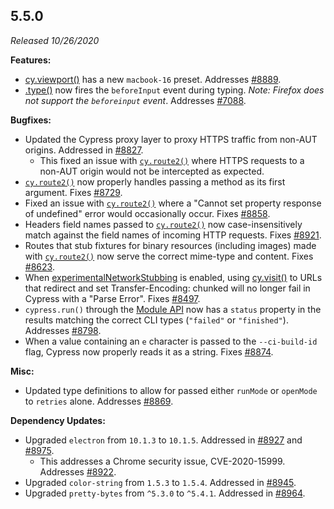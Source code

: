 ## 5.5.0

_Released 10/26/2020_

**Features:**

- [cy.viewport()](/api/commands/viewport) has a new `macbook-16` preset. Addresses [#8889](https://github.com/cypress-io/cypress/issues/8889).
- [.type()](/api/commands/type) now fires the `beforeInput` event during typing. _Note: Firefox does not support the `beforeinput` event_. Addresses [#7088](https://github.com/cypress-io/cypress/issues/7088).

**Bugfixes:**

- Updated the Cypress proxy layer to proxy HTTPS traffic from non-AUT origins. Addressed in [#8827](https://github.com/cypress-io/cypress/issues/8827).
  - This fixed an issue with [`cy.route2()`](http) where HTTPS requests to a non-AUT origin would not be intercepted as expected.
- [`cy.route2()`](http) now properly handles passing a method as its first argument. Fixes [#8729](https://github.com/cypress-io/cypress/issues/8729).
- Fixed an issue with [`cy.route2()`](http) where a "Cannot set property response of undefined" error would occasionally occur. Fixes [#8858](https://github.com/cypress-io/cypress/issues/8858).
- Headers field names passed to [`cy.route2()`](http) now case-insensitively match against the field names of incoming HTTP requests. Fixes [#8921](https://github.com/cypress-io/cypress/issues/8921).
- Routes that stub fixtures for binary resources (including images) made with [`cy.route2()`](http) now serve the correct mime-type and content. Fixes [#8623](https://github.com/cypress-io/cypress/issues/8623).
- When [experimentalNetworkStubbing](/guides/references/experiments) is enabled, using [cy.visit()](/api/commands/visit) to URLs that redirect and set Transfer-Encoding: chunked will no longer fail in Cypress with a "Parse Error". Fixes [#8497](https://github.com/cypress-io/cypress/issues/8497).
- `cypress.run()` through the [Module API](/guides/guides/module-api) now has a `status` property in the results matching the correct CLI types (`"failed"` or `"finished"`). Addresses [#8798](https://github.com/cypress-io/cypress/issues/8798).
- When a value containing an `e` character is passed to the `--ci-build-id` flag, Cypress now properly reads it as a string. Fixes [#8874](https://github.com/cypress-io/cypress/issues/8874).

**Misc:**

- Updated type definitions to allow for passed either `runMode` or `openMode` to `retries` alone. Addresses [#8869](https://github.com/cypress-io/cypress/issues/8869).

**Dependency Updates:**

- Upgraded `electron` from `10.1.3` to `10.1.5`. Addressed in [#8927](https://github.com/cypress-io/cypress/issues/8927) and [#8975](https://github.com/cypress-io/cypress/issues/8975).
  - This addresses a Chrome security issue, CVE-2020-15999. Addresses [#8922](https://github.com/cypress-io/cypress/issues/8922).
- Upgraded `color-string` from `1.5.3` to `1.5.4`. Addressed in [#8945](https://github.com/cypress-io/cypress/issues/8945).
- Upgraded `pretty-bytes` from `^5.3.0` to `^5.4.1`. Addressed in [#8964](https://github.com/cypress-io/cypress/issues/8964).
